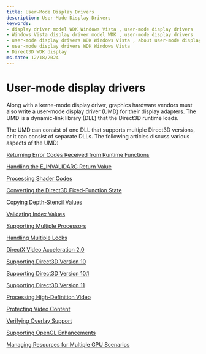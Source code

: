 ```yaml
---
title: User-Mode Display Drivers
description: User-Mode Display Drivers
keywords:
- display driver model WDK Windows Vista , user-mode display drivers
- Windows Vista display driver model WDK , user-mode display drivers
- user-mode display drivers WDK Windows Vista , about user-mode display drivers
- user-mode display drivers WDK Windows Vista
- Direct3D WDK display
ms.date: 12/18/2024
---
```


# User-mode display drivers

Along with a kerne-mode display driver, graphics hardware vendors must also write a user-mode display driver (UMD) for their display adapters. The UMD is a dynamic-link library (DLL) that the Direct3D runtime loads.

The UMD can consist of one DLL that supports multiple Direct3D versions, or it can consist of separate DLLs. The following articles discuss various aspects of the UMD:

[Returning Error Codes Received from Runtime Functions](returning-error-codes-received-from-runtime-functions.md)

[Handling the E\_INVALIDARG Return Value](handling-the-e-invalidarg-return-value.md)

[Processing Shader Codes](processing-shader-codes.md)

[Converting the Direct3D Fixed-Function State](converting-the-direct3d-fixed-function-state.md)

[Copying Depth-Stencil Values](copying-depth-stencil-values.md)

[Validating Index Values](validating-index-values.md)

[Supporting Multiple Processors](supporting-multiple-processors.md)

[Handling Multiple Locks](handling-multiple-locks.md)

[DirectX Video Acceleration 2.0](directx-video-acceleration-2-0.md)

[Supporting Direct3D Version 10](supporting-direct3d-version-10.md)

[Supporting Direct3D Version 10.1](supporting-direct3d-version-10-1.md)

[Supporting Direct3D Version 11](supporting-direct3d-version-11.md)

[Processing High-Definition Video](processing-high-definition-video.md)

[Protecting Video Content](protecting-video-content.md)

[Verifying Overlay Support](verifying-overlay-support.md)

[Supporting OpenGL Enhancements](supporting-opengl-enhancements.md)

[Managing Resources for Multiple GPU Scenarios](managing-resources-for-multiple-gpu-scenarios.md)

